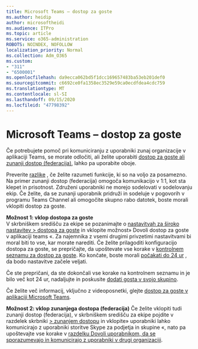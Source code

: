 ```yaml
---
title: Microsoft Teams – dostop za goste
ms.author: heidip
author: microsoftheidi
ms.audience: ITPro
ms.topic: article
ms.service: o365-administration
ROBOTS: NOINDEX, NOFOLLOW
localization_priority: Normal
ms.collection: Adm_O365
ms.custom:
- "311"
- "6500001"
ms.openlocfilehash: da9ecca062bd5f1dcc169657483ba53eb201def0
ms.sourcegitcommit: c6692ce0fa1358ec3529e59ca0ecdfdea4cdc759
ms.translationtype: MT
ms.contentlocale: sl-SI
ms.lasthandoff: 09/15/2020
ms.locfileid: "47798392"
---
```

# <a name="microsoft-teams---guest-access"></a>Microsoft Teams – dostop za goste

Če potrebujete pomoč pri komuniciranju z uporabniki zunaj organizacije v aplikaciji Teams, se morate odločiti, ali želite uporabiti [dostop za goste ali zunanji dostop (federacija)](https://docs.microsoft.com/microsoftteams/manage-external-access#external-access-vs-guest-access), lahko pa uporabite oboje.

Preverite [razlike](https://docs.microsoft.com/microsoftteams/manage-external-access#external-access-vs-guest-access) , če želite razumeti funkcije, ki so na voljo za posamezno.  Na primer zunanji dostop (federacija) omogoča komunikacijo v 1:1, kot sta klepet in prisotnost.  Združeni uporabniki ne morejo sodelovati v sodelovanju ekip.  Če želite, da se zunanji uporabnik pridruži in sodeluje v pogovorih v programu Teams Channel ali omogočite skupno rabo datotek, boste morali vklopiti dostop za goste.

**Možnost 1: vklop dostopa za goste**   
V skrbniškem središču za ekipe se pozanimajte o [nastavitvah za široko nastavitev > dostopa za goste](https://admin.teams.microsoft.com/company-wide-settings/guest-configuration) in vklopite možnost» Dovoli dostop za goste v aplikaciji teams «.  Za najemnika z vsemi drugimi privzetimi nastavitvami bi moral biti to vse, kar morate narediti.  Če želite prilagoditi konfiguracijo dostopa za goste, se prepričajte, da upoštevate vse korake v [kontrolnem seznamu za dostop za goste](https://docs.microsoft.com/microsoftteams/guest-access-checklist). Ko končate, boste morali [počakati do 24 ur](https://docs.microsoft.com/microsoftteams/manage-guests#guest-access-latencies) , da bodo nastavitve začele veljati.

Če ste prepričani, da ste dokončali vse korake na kontrolnem seznamu in je bilo več kot 24 ur, nadaljujte in poskusite [dodati gosta v svojo skupino](https://support.office.com/article/add-guests-to-a-team-in-teams-fccb4fa6-f864-4508-bdde-256e7384a14f#ID0EAABAAA=Desktop).

Če želite več informacij, vključno z videoposnetki, glejte [dostop za goste v aplikaciji Microsoft Teams](https://docs.microsoft.com/microsoftteams/guest-access).

**Možnost 2: vklop zunanjega dostopa (federacija)** Če želite vklopiti tudi zunanji dostop (federacija), v skrbniškem središču za ekipe pojdite v razdelek skrbniki [> zunanjem dostopu](https://admin.teams.microsoft.com/company-wide-settings/external-communications) in vklopite» uporabniki lahko komunicirajo z uporabniki storitve Skype za podjetja in skupine «, nato pa upoštevajte vse korake v [razdelku Dovoli uporabnikom, da se sporazumevajo in komunicirajo z uporabniki v drugi organizaciji](https://docs.microsoft.com/microsoftteams/manage-external-access#let-your-teams-users-chat-and-communicate-with-users-in-another-organization).


